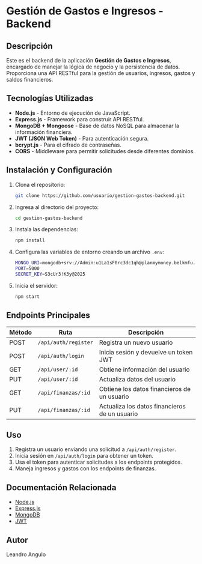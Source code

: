 # Gestión de Gastos e Ingresos - Backend

## Descripción

Este es el backend de la aplicación **Gestión de Gastos e Ingresos**, encargado de manejar la lógica de negocio y la persistencia de datos. Proporciona una API RESTful para la gestión de usuarios, ingresos, gastos y saldos financieros.

## Tecnologías Utilizadas

- **Node.js** - Entorno de ejecución de JavaScript.
- **Express.js** - Framework para construir API RESTful.
- **MongoDB + Mongoose** - Base de datos NoSQL para almacenar la información financiera.
- **JWT (JSON Web Token)** - Para autenticación segura.
- **bcrypt.js** - Para el cifrado de contraseñas.
- **CORS** - Middleware para permitir solicitudes desde diferentes dominios.

## Instalación y Configuración

1. Clona el repositorio:
   ```sh
   git clone https://github.com/usuario/gestion-gastos-backend.git
   ```
2. Ingresa al directorio del proyecto:
   ```sh
   cd gestion-gastos-backend
   ```
3. Instala las dependencias:
   ```sh
   npm install
   ```
4. Configura las variables de entorno creando un archivo `.env`:
   ```sh
   MONGO_URI=mongodb+srv://Admin:u1La1sF0rc3dc1qh@planmymoney.belkmfu.mongodb.net/PlanMyMoneyBD?retryWrites=true&w=majority&appName=PlanMyMoney
   PORT=5000
   SECRET_KEY=S3cUr3!K3y@2025
   ```
5. Inicia el servidor:
   ```sh
   npm start
   ```

## Endpoints Principales

| Método | Ruta | Descripción |
|--------|------|-------------|
| POST | `/api/auth/register` | Registra un nuevo usuario |
| POST | `/api/auth/login` | Inicia sesión y devuelve un token JWT |
| GET | `/api/user/:id` | Obtiene información del usuario |
| PUT | `/api/user/:id` | Actualiza datos del usuario |
| GET | `/api/finanzas/:id` | Obtiene los datos financieros de un usuario |
| PUT | `/api/finanzas/:id` | Actualiza los datos financieros de un usuario |

## Uso

1. Registra un usuario enviando una solicitud a `/api/auth/register`.
2. Inicia sesión en `/api/auth/login` para obtener un token.
3. Usa el token para autenticar solicitudes a los endpoints protegidos.
4. Maneja ingresos y gastos con los endpoints de finanzas.

## Documentación Relacionada

- [Node.js](https://nodejs.org/)
- [Express.js](https://expressjs.com/)
- [MongoDB](https://www.mongodb.com/)
- [JWT](https://jwt.io/)

## Autor

Leandro Angulo